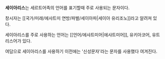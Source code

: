 **세이아리스**는 세르트어족의 언어를 표기할때 주로 사용되는 문자이다.

창시자는 [[국가/미래/에샤트미 연방/파벌/세이아파|세이아 유리조노]]라고 알려져 있다.

세이아리스를 주로 사용하는 언어는 [[언어/에샤트미어|에샤트미어]], 유키아코어, 유트리스어가 있다.

여담으로 세이아리스를 사용하기 이전에는 '신성문자'라는 문자를 사용했다 여겨진다.

